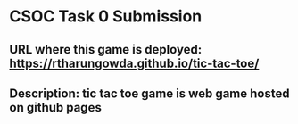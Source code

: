  # CSOC Task 0 Submission
 ## URL where this game is deployed: https://rtharungowda.github.io/tic-tac-toe/
 ## Description: tic tac toe game is web game hosted on github pages
